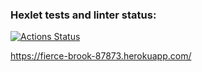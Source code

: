 ### Hexlet tests and linter status:
[![Actions Status](https://github.com/nikitinskaya/backend-project-lvl4/workflows/hexlet-check/badge.svg)](https://github.com/nikitinskaya/backend-project-lvl4/actions)

https://fierce-brook-87873.herokuapp.com/